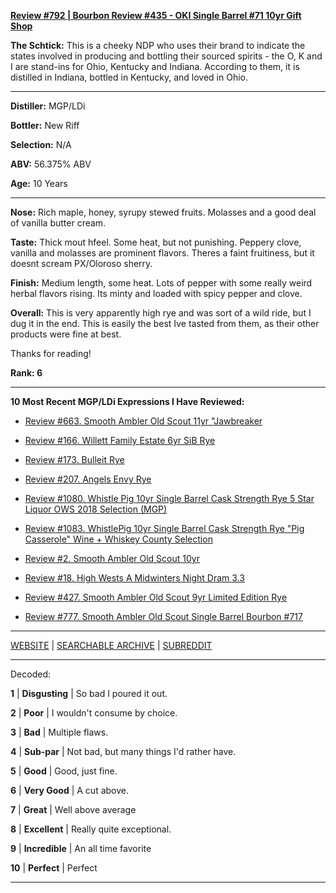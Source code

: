 
[**Review #792 | Bourbon Review #435 - OKI Single Barrel #71 10yr Gift Shop**]( https://t8ke.review/review-792-o-k-i-single-barrel-10yr-bourbon-barrel-71-gift-shop-release/)

**The Schtick:** This is a cheeky NDP who uses their brand to indicate the states involved in producing and bottling their sourced spirits - the O, K and I are stand-ins for Ohio, Kentucky and Indiana. According to them, it is distilled in Indiana, bottled in Kentucky, and loved in Ohio. 

-----

**Distiller:** MGP/LDi

**Bottler:** New Riff

**Selection:** N/A

**ABV:** 56.375% ABV

**Age:** 10 Years 

-----

**Nose:**   Rich maple, honey, syrupy stewed fruits. Molasses and a good deal of vanilla butter cream. 

**Taste:** Thick mout hfeel. Some heat, but not punishing. Peppery clove, vanilla and molasses are prominent flavors. Theres a faint fruitiness, but it doesnt scream PX/Oloroso sherry. 

**Finish:** Medium length, some heat. Lots of pepper with some really weird herbal flavors rising. Its minty and loaded with spicy pepper and clove. 

**Overall:** This is very apparently high rye and was sort of a wild ride, but I dug it in the end. This is easily the best Ive tasted from them, as their other products were fine at best. 

Thanks for reading!

**Rank: 6**

----- 

**10 Most Recent MGP/LDi Expressions I Have Reviewed:** 

- [Review #663. Smooth Ambler Old Scout 11yr "Jawbreaker]( https://t8ke.review/review-663-smooth-ambler-old-scout-11yr-711-jawbreaker-selection/) 

- [Review #166. Willett Family Estate 6yr SiB Rye]( https://t8ke.review/review-166-wfe-single-barrel-rye-64-6yr-re-review/) 

- [Review #173. Bulleit Rye]( https://t8ke.review/review-173-bulleit-rye-re-review/) 

- [Review #207. Angels Envy Rye]( https://t8ke.review/review-207-angels-envy-rye/) 

- [Review #1080. Whistle Pig 10yr Single Barrel Cask Strength Rye 5 Star Liquor OWS 2018 Selection (MGP)]( https://t8ke.review/review-1080-whistle-pig-10yr-single-barrel-cask-strength-rye-5-star-liquor-ows-2018-selection-mgp/) 

- [Review #1083. WhistlePig 10yr Single Barrel Cask Strength Rye "Pig Casserole" Wine + Whiskey County Selection]( https://t8ke.review/review-1083-whistle-pig-10yr-single-barrel-cask-strength-rye-pig-casserole-wine-whiskey-country-selection/) 

- [Review #2. Smooth Ambler Old Scout 10yr]( https://t8ke.review/review-2-smooth-ambler-old-scout-10-year/) 

- [Review #18. High Wests A Midwinters Night Dram 3.3]( https://t8ke.review/review-18-high-west-midwinters-night-dram-act-3-3/) 

- [Review #427. Smooth Ambler Old Scout 9yr Limited Edition Rye]( https://t8ke.review/review-427-smooth-ambler-old-scout-limited-edition-single-barrel-gift-shop-9yr-rye/) 

- [Review #777. Smooth Ambler Old Scout Single Barrel Bourbon #717]( https://t8ke.review/review-777-smooth-ambler-old-scout-single-barrel-bourbon-717/) 

-----

[WEBSITE](https://t8ke.review) | [SEARCHABLE ARCHIVE](https://t8ke.review/review-archive/) | [SUBREDDIT](https://reddit.com/r/t8kereviews)

-----

Decoded:

**1** | **Disgusting** | So bad I poured it out.

**2** | **Poor** | I wouldn't consume by choice.

**3** | **Bad** | Multiple flaws.

**4** | **Sub-par** | Not bad, but many things I'd rather have.

**5** | **Good** | Good, just fine.

**6** | **Very Good** | A cut above.

**7** | **Great** | Well above average

**8** | **Excellent** | Really quite exceptional.

**9** | **Incredible** | An all time favorite

**10** | **Perfect** | Perfect

----

